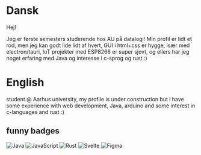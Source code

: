 # Dansk

Hej!

Jeg er første semesters studerende hos AU på datalogi! Min profil er lidt et rod, men jeg kan godt lide lidt af hvert, GUI i html+css er hygge, især med electron/tauri, IoT projekter med ESP8266 er super sjovt, og ellers har jeg noget erfaring med Java og interesse i c-sprog og rust :)


# English
student @ Aarhus university, my profile is under construction but i have some experience with web development, Java, arduino and some interest in c-languages and rust :)


## funny badges
![Java](https://img.shields.io/badge/java-%23ED8B00.svg?style=for-the-badge&logo=openjdk&logoColor=white) ![JavaScript](https://img.shields.io/badge/javascript-%23323330.svg?style=for-the-badge&logo=javascript&logoColor=%23F7DF1E) ![Rust](https://img.shields.io/badge/rust-%23000000.svg?style=for-the-badge&logo=rust&logoColor=white) ![Svelte](https://img.shields.io/badge/svelte-%23f1413d.svg?style=for-the-badge&logo=svelte&logoColor=white) ![Figma](https://img.shields.io/badge/figma-%23F24E1E.svg?style=for-the-badge&logo=figma&logoColor=white)



